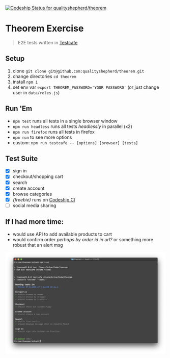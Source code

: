 [![Codeship Status for qualityshepherd/theorem](https://app.codeship.com/projects/654a007c-cedd-4a23-8324-b00a60a9b542/status?branch=master)](https://app.codeship.com/projects/419642)

# Theorem Exercise
> E2E tests written in [Testcafe](https://github.com/DevExpress/testcafe)

## Setup
1. clone `git clone git@github.com:qualityshepherd/theorem.git`
1. change directories `cd theorem`
1. install `npm i`
1. set env var `export THEOREM_PASSWORD='YOUR PASSWORD'` (or just change user in `data/roles.js`)

## Run 'Em
* `npm test` runs all tests in a single browser window
* `npm run headless` runs all tests _headlessly_ in parallel (x2)
* `npm run firefox` runs all tests in firefox
* `npm run` to see more options
* custom: `npm run testcafe -- [options] [browser] [tests]`

## Test Suite
- [x] sign in
- [x] checkout/shopping cart
- [x] search
- [x] create account
- [x] browse categories
- [x] _(freebie)_ runs on [Codeship CI](https://codeship.com/)
- [ ] social media sharing

## If I had more time:
- would use API to add available products to cart
- would confirm order _perhaps by order id in url?_ or something more robust that an alert msg

![Test Output](data/test_output.png)